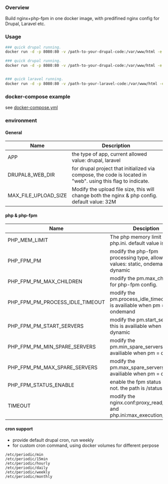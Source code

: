### Overview
Build nginx+php-fpm in one docker image, with predifined nginx config for Drupal, Laravel etc.

### Usage
```bash
### quick drupal running.
docker run -d -p 8080:80 -v /path-to-your-drupal-code:/var/www/html -e APP=drupal sparkpos/docker-nginx-php:7.1-alpine

### quick drupal running.
docker run -d -p 8080:80 -v /path-to-your-drupal-code:/var/www/html -e APP=drupal -e DRUPAL8_WEB_DIR=true sparkpos/docker-nginx-php:7.1-alpine


### quick laravel running.
docker run -d -p 8080:80 -v /path-to-your-laravel-code:/var/www/html -e APP=laravel sparkpos/docker-nginx-php:7.1-alpine
```

### docker-compose example
see [docker-compose.yml](https://github.com/sparkpos/docker-nginx-php/blob/master/docker-compose-example.yml)

### environment
#### General
|Name|Description|
|----|-----------|
|APP|the type of app, current allowed value: drupal, laravel|
|DRUPAL8_WEB_DIR|for drupal project that initialized via compose, the code is located in "web". using this flag to indicate.|
|MAX_FILE_UPLOAD_SIZE|Modify the upload file size, this will change both the nginx & php config. default value: 32M|

#### php & php-fpm
|Name|Desciption|
|----|----------|
|PHP_MEM_LIMIT|The php memory limit in php.ini. default value is 128M.|
|PHP_FPM_PM|modify the php-fpm processing type, allowed values: static, ondemand, dynamic|
|PHP_FPM_PM_MAX_CHILDREN|modify the pm.max_children for php-fpm config.|
|PHP_FPM_PM_PROCESS_IDLE_TIMEOUT|modify the pm.process_idle_timeout. this is availiable when pm = ondemand|
|PHP_FPM_PM_START_SERVERS|modify the pm.start_servers. this is availiable when pm = dynamic|
|PHP_FPM_PM_MIN_SPARE_SERVERS|modify the pm.min_spare_servers. this is availiable when pm = dynamic|
|PHP_FPM_PM_MAX_SPARE_SERVERS|modify the pm.max_spare_servers. this is availiable when pm = dynamic|
|PHP_FPM_STATUS_ENABLE|enable the fpm status path or not. the path is /status|
|TIMEOUT|modify the nginx.conf:proxy_read_timeout and php.ini:max_execution_time|

#### cron support
* provide default drupal cron, run weekly
* for custom cron command, using docker volumes for different perpose
```
/etc/periodic/min
/etc/periodic/15min
/etc/periodic/hourly
/etc/periodic/daily
/etc/periodic/weekly
/etc/periodic/monthly
```
